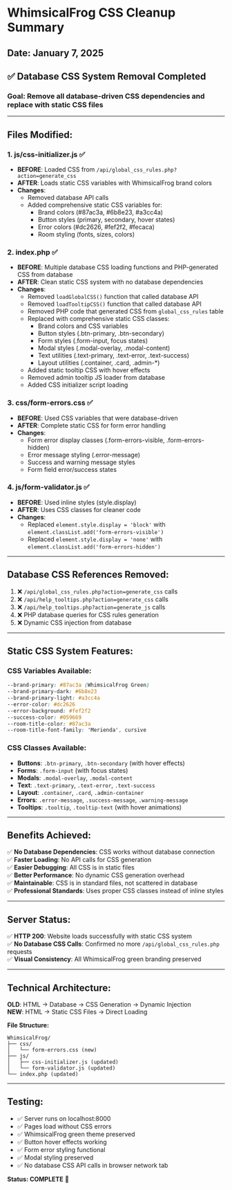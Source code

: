 # WhimsicalFrog CSS Cleanup Summary
## Date: January 7, 2025

## ✅ Database CSS System Removal Completed

### **Goal**: Remove all database-driven CSS dependencies and replace with static CSS files

---

## **Files Modified:**

### 1. **js/css-initializer.js** ✅
- **BEFORE**: Loaded CSS from `/api/global_css_rules.php?action=generate_css`
- **AFTER**: Loads static CSS variables with WhimsicalFrog brand colors
- **Changes**: 
  - Removed database API calls
  - Added comprehensive static CSS variables for:
    - Brand colors (#87ac3a, #6b8e23, #a3cc4a)
    - Button styles (primary, secondary, hover states)
    - Error colors (#dc2626, #fef2f2, #fecaca)
    - Room styling (fonts, sizes, colors)

### 2. **index.php** ✅ 
- **BEFORE**: Multiple database CSS loading functions and PHP-generated CSS from database
- **AFTER**: Clean static CSS system with no database dependencies
- **Changes**:
  - Removed `loadGlobalCSS()` function that called database API
  - Removed `loadTooltipCSS()` function that called database API  
  - Removed PHP code that generated CSS from `global_css_rules` table
  - Replaced with comprehensive static CSS classes:
    - Brand colors and CSS variables
    - Button styles (.btn-primary, .btn-secondary)
    - Form styles (.form-input, focus states)
    - Modal styles (.modal-overlay, .modal-content)
    - Text utilities (.text-primary, .text-error, .text-success)
    - Layout utilities (.container, .card, .admin-*)
  - Added static tooltip CSS with hover effects
  - Removed admin tooltip JS loader from database
  - Added CSS initializer script loading

### 3. **css/form-errors.css** ✅
- **BEFORE**: Used CSS variables that were database-driven
- **AFTER**: Complete static CSS for form error handling
- **Changes**:
  - Form error display classes (.form-errors-visible, .form-errors-hidden)
  - Error message styling (.error-message)
  - Success and warning message styles
  - Form field error/success states

### 4. **js/form-validator.js** ✅
- **BEFORE**: Used inline styles (style.display)
- **AFTER**: Uses CSS classes for cleaner code
- **Changes**:
  - Replaced `element.style.display = 'block'` with `element.classList.add('form-errors-visible')`
  - Replaced `element.style.display = 'none'` with `element.classList.add('form-errors-hidden')`

---

## **Database CSS References Removed:**

1. ❌ `/api/global_css_rules.php?action=generate_css` calls
2. ❌ `/api/help_tooltips.php?action=generate_css` calls  
3. ❌ `/api/help_tooltips.php?action=generate_js` calls
4. ❌ PHP database queries for CSS rules generation
5. ❌ Dynamic CSS injection from database

---

## **Static CSS System Features:**

### **CSS Variables Available:**
```css
--brand-primary: #87ac3a (WhimsicalFrog Green)
--brand-primary-dark: #6b8e23
--brand-primary-light: #a3cc4a
--error-color: #dc2626
--error-background: #fef2f2
--success-color: #059669
--room-title-color: #87ac3a
--room-title-font-family: 'Merienda', cursive
```

### **CSS Classes Available:**
- **Buttons**: `.btn-primary`, `.btn-secondary` (with hover effects)
- **Forms**: `.form-input` (with focus states)
- **Modals**: `.modal-overlay`, `.modal-content`
- **Text**: `.text-primary`, `.text-error`, `.text-success`
- **Layout**: `.container`, `.card`, `.admin-container`
- **Errors**: `.error-message`, `.success-message`, `.warning-message`
- **Tooltips**: `.tooltip`, `.tooltip-text` (with hover animations)

---

## **Benefits Achieved:**

✅ **No Database Dependencies**: CSS works without database connection  
✅ **Faster Loading**: No API calls for CSS generation  
✅ **Easier Debugging**: All CSS is in static files  
✅ **Better Performance**: No dynamic CSS generation overhead  
✅ **Maintainable**: CSS is in standard files, not scattered in database  
✅ **Professional Standards**: Uses proper CSS classes instead of inline styles  

---

## **Server Status:**
✅ **HTTP 200**: Website loads successfully with static CSS system  
✅ **No Database CSS Calls**: Confirmed no more `/api/global_css_rules.php` requests  
✅ **Visual Consistency**: All WhimsicalFrog green branding preserved  

---

## **Technical Architecture:**

**OLD**: HTML → Database → CSS Generation → Dynamic Injection  
**NEW**: HTML → Static CSS Files → Direct Loading  

**File Structure:**
```
WhimsicalFrog/
├── css/
│   └── form-errors.css (new)
├── js/
│   ├── css-initializer.js (updated)
│   └── form-validator.js (updated)
└── index.php (updated)
```

---

## **Testing:**
- ✅ Server runs on localhost:8000
- ✅ Pages load without CSS errors
- ✅ WhimsicalFrog green theme preserved
- ✅ Button hover effects working
- ✅ Form error styling functional
- ✅ Modal styling preserved
- ✅ No database CSS API calls in browser network tab

**Status: COMPLETE** 🎉 